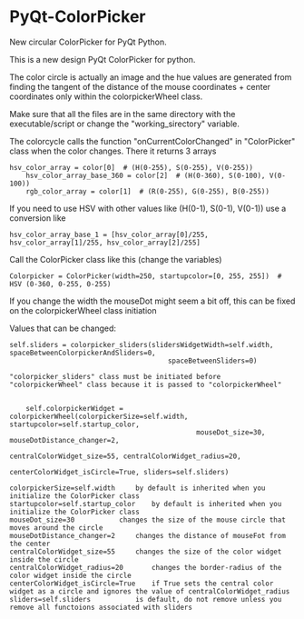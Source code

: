 # PyQt-ColorPicker
New circular ColorPicker for PyQt Python.

This is a new design PyQt ColorPicker for python.


The color circle is actually an image and the hue values are generated from finding the tangent of the distance of the mouse coordinates + center coordinates only within the colorpickerWheel class.


Make sure that all the files are  in the same directory with the executable/script or change the "working_sirectory" variable.

The colorcycle calls the function "onCurrentColorChanged" in "ColorPicker" class when the color changes. There it returns 3 arrays
        
	hsv_color_array = color[0]  # (H(0-255), S(0-255), V(0-255))
        hsv_color_array_base_360 = color[2]  # (H(0-360), S(0-100), V(0-100))
        rgb_color_array = color[1]  # (R(0-255), G(0-255), B(0-255))
	
If you need to use HSV with other values like (H(0-1), S(0-1), V(0-1)) use a conversion like
	
	hsv_color_array_base_1 = [hsv_color_array[0]/255, hsv_color_array[1]/255, hsv_color_array[2]/255]
	
Call the ColorPicker class like this (change the variables)
	
	Colorpicker = ColorPicker(width=250, startupcolor=[0, 255, 255])  # HSV (0-360, 0-255, 0-255)
	
If you change the width the mouseDot might seem a bit off, this can be fixed on the colorpickerWheel class initiation

  Values that can be changed:
  	
	self.sliders = colorpicker_sliders(slidersWidgetWidth=self.width, spaceBetweenColorpickerAndSliders=0,
                                           spaceBetweenSliders=0)
	
	"colorpicker_sliders" class must be initiated before "colorpickerWheel" class because it is passed to "colorpickerWheel"
	
	
        self.colorpickerWidget = colorpickerWheel(colorpickerSize=self.width, startupcolor=self.startup_color,
                                                  mouseDot_size=30, mouseDotDistance_changer=2,
                                                  centralColorWidget_size=55, centralColorWidget_radius=20,
                                                  centerColorWidget_isCircle=True, sliders=self.sliders)
	
	colorpickerSize=self.width	   by default is inherited when you initialize the ColorPicker class
	startupcolor=self.startup_color    by default is inherited when you initialize the ColorPicker class
	mouseDot_size=30		   changes the size of the mouse circle that moves around the circle
	mouseDotDistance_changer=2	   changes the distance of mouseFot from the center
	centralColorWidget_size=55	   changes the size of the color widget inside the circle
	centralColorWidget_radius=20	   changes the border-radius of the color widget inside the circle
	centerColorWidget_isCircle=True    if True sets the central color widget as a circle and ignores the value of centralColorWidget_radius
	sliders=self.sliders		   is default, do not remove unless you remove all functoions associated with sliders
